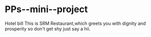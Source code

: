 # PPs--mini--project
Hotel bill 
This is SRM Restaurant,which greets you with dignity and prosperity so don't get shy just say a hii.
